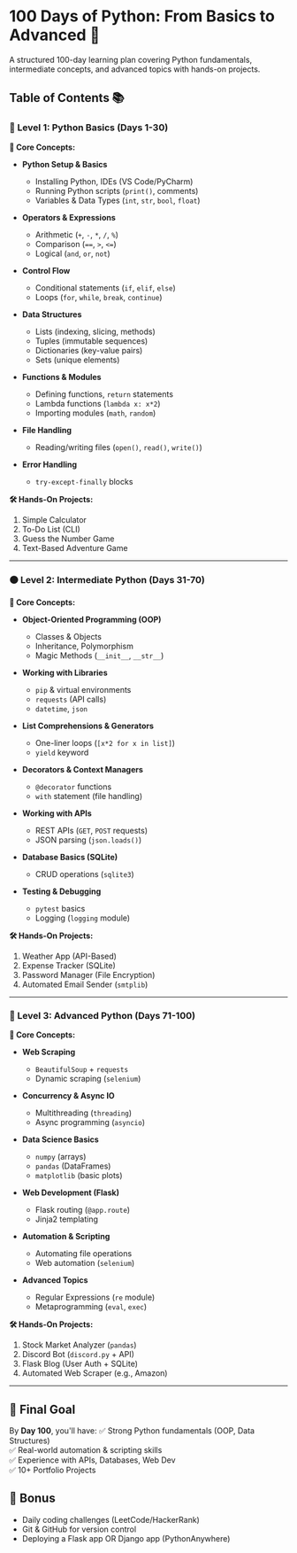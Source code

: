 # 100 Days of Python: From Basics to Advanced 🐍

A structured 100-day learning plan covering Python fundamentals, intermediate concepts, and advanced topics with hands-on projects.

## Table of Contents 📚

### 🔵 Level 1: Python Basics (Days 1-30)
**📌 Core Concepts:**
- **Python Setup & Basics**
  - Installing Python, IDEs (VS Code/PyCharm)
  - Running Python scripts (`print()`, comments)
  - Variables & Data Types (`int`, `str`, `bool`, `float`)
  
- **Operators & Expressions**
  - Arithmetic (`+`, `-`, `*`, `/`, `%`)
  - Comparison (`==`, `>`, `<=`)
  - Logical (`and`, `or`, `not`)

- **Control Flow**
  - Conditional statements (`if`, `elif`, `else`)
  - Loops (`for`, `while`, `break`, `continue`)

- **Data Structures**
  - Lists (indexing, slicing, methods)
  - Tuples (immutable sequences)
  - Dictionaries (key-value pairs)
  - Sets (unique elements)

- **Functions & Modules**
  - Defining functions, `return` statements
  - Lambda functions (`lambda x: x*2`)
  - Importing modules (`math`, `random`)

- **File Handling**
  - Reading/writing files (`open()`, `read()`, `write()`)

- **Error Handling**
  - `try-except-finally` blocks

**🛠️ Hands-On Projects:**
1. Simple Calculator
2. To-Do List (CLI)
3. Guess the Number Game
4. Text-Based Adventure Game

---

### 🟠 Level 2: Intermediate Python (Days 31-70)
**📌 Core Concepts:**
- **Object-Oriented Programming (OOP)**
  - Classes & Objects
  - Inheritance, Polymorphism
  - Magic Methods (`__init__`, `__str__`)

- **Working with Libraries**
  - `pip` & virtual environments
  - `requests` (API calls)
  - `datetime`, `json`

- **List Comprehensions & Generators**
  - One-liner loops (`[x*2 for x in list]`)
  - `yield` keyword

- **Decorators & Context Managers**
  - `@decorator` functions
  - `with` statement (file handling)

- **Working with APIs**
  - REST APIs (`GET`, `POST` requests)
  - JSON parsing (`json.loads()`)

- **Database Basics (SQLite)**
  - CRUD operations (`sqlite3`)

- **Testing & Debugging**
  - `pytest` basics
  - Logging (`logging` module)

**🛠️ Hands-On Projects:**
1. Weather App (API-Based)
2. Expense Tracker (SQLite)
3. Password Manager (File Encryption)
4. Automated Email Sender (`smtplib`)

---

### 🔴 Level 3: Advanced Python (Days 71-100)
**📌 Core Concepts:**
- **Web Scraping**
  - `BeautifulSoup` + `requests`
  - Dynamic scraping (`selenium`)

- **Concurrency & Async IO**
  - Multithreading (`threading`)
  - Async programming (`asyncio`)

- **Data Science Basics**
  - `numpy` (arrays)
  - `pandas` (DataFrames)
  - `matplotlib` (basic plots)

- **Web Development (Flask)**
  - Flask routing (`@app.route`)
  - Jinja2 templating

- **Automation & Scripting**
  - Automating file operations
  - Web automation (`selenium`)

- **Advanced Topics**
  - Regular Expressions (`re` module)
  - Metaprogramming (`eval`, `exec`)

**🛠️ Hands-On Projects:**
1. Stock Market Analyzer (`pandas`)
2. Discord Bot (`discord.py` + API)
3. Flask Blog (User Auth + SQLite)
4. Automated Web Scraper (e.g., Amazon)

---

## 🎯 Final Goal
By **Day 100**, you'll have:
✅ Strong Python fundamentals (OOP, Data Structures)  
✅ Real-world automation & scripting skills  
✅ Experience with APIs, Databases, Web Dev  
✅ 10+ Portfolio Projects  

## 📌 Bonus
- Daily coding challenges (LeetCode/HackerRank)
- Git & GitHub for version control
- Deploying a Flask app OR Django app (PythonAnywhere)

